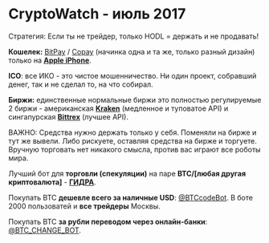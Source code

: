# CryptoWatch - июль 2017

Стратегия:
Если ты не трейдер, только HODL = держать и не продавать!

<b>Кошелек:</b> <a href="https://bitpay.com">BitPay</a> / <a href="https://copay.io">Copay</a> (начинка одна и та же, только разный дизайн) только на <a href="https://appsto.re/ru/gLtHeb.i"><b>Apple iPhone</b></a>.

<b>ICO</b>: все ИКО - это чистое мошенничество. Ни один проект, собравший денег, так и не сделал то, на что собирал.

<b>Биржи:</b> единственные нормальные биржи это полностью регулируемые 2 биржи - американская <a href="https://kraken.com"><b>Kraken</b></a> (медленное и туповатое API) и сингапурская <a href="https://bittrex.com"><b>Bittrex</b></a> (лучшее API).

ВАЖНО: Средства нужно держать только у себя. Поменяли на бирже и тут же вывели. Либо рискуете, оставляя средства на бирже и торгуете. Вручную торговать нет никакого смысла, против вас играют все роботы мира.

Лучший бот для <b>торговли (спекуляции)</b> на паре <b>BTC/[любая другая криптовалюта]</b> - <a href="https://t.me/BotExBot"><b>ГИДРА</b></a>.

Покупать BTC <b>дешевле всего за наличные USD</b>: <a href="https://t.me/BTCcodeBot">@BTCcodeBot</a>. В боте 2000 пользоватей и <b>все трейдеры</b> Москвы.

Покупать BTC <b>за рубли переводом через онлайн-банки</b>: <a href="https://t.me/BTC_CHANGE_BOT?start=601635ssAffiliate">@BTC_CHANGE_BOT</a>.
